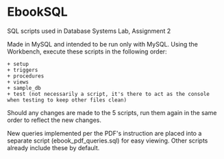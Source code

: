 # EbookSQL
SQL scripts used in Database Systems Lab, Assignment 2

Made in MySQL and intended to be run only with MySQL. Using the Workbench, execute these scripts in the following order:

    + setup
    + triggers
    + procedures
    + views
    + sample_db
    + test (not necessarily a script, it's there to act as the console when testing to keep other files clean)
    
Should any changes are made to the 5 scripts, run them again in the same order to reflect the new changes.

New queries implemented per the PDF's instruction are placed into a separate script (ebook_pdf_queries.sql) for easy viewing. Other scripts already include these by default.
